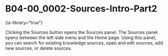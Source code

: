 # B04-00_0002-Sources-Intro-Part2

{is-library="true"}

<snippet id="B04-00_0002-Sources-Intro-Part2_snippet">

 Clicking the Sources button opens the Sources panel. The Sources panel opens between the left-side menu and the Home page. Using this panel, you can search for existing knowledge sources, open and edit sources, add new sources, or delete sources.

</snippet>